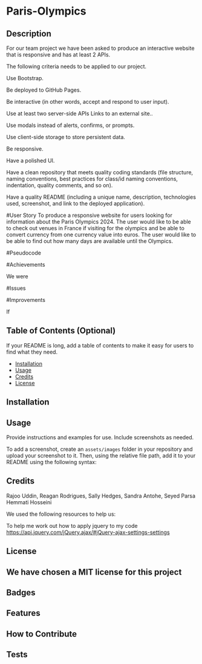 # Paris-Olympics

## Description

For our team project we have been asked to produce an interactive website that is responsive and has at least 2 APIs. 

The following criteria needs to be applied to our project.

Use Bootstrap.

Be deployed to GitHub Pages.

Be interactive (in other words, accept and respond to user input).

Use at least two server-side APIs Links to an external site..

Use modals instead of alerts, confirms, or prompts.

Use client-side storage to store persistent data.

Be responsive.

Have a polished UI.

Have a clean repository that meets quality coding standards (file structure, naming conventions, best practices for class/id naming conventions, indentation, quality comments, and so on).

Have a quality README (including a unique name, description, technologies used, screenshot, and link to the deployed application).





#User Story
To produce a responsive website for users looking for information about the Paris Olympics 2024. The user would like to be able to check out venues in France if visiting for the olympics and be able to convert currency from one currency value into euros. The user would like to be able to find out how many days are available until the Olympics.






#Pseudocode




#Achievements

We were

#Issues





#Improvements

If 



 
   


## Table of Contents (Optional)

If your README is long, add a table of contents to make it easy for users to find what they need.

- [Installation](#installation)
- [Usage](#usage)
- [Credits](#credits)
- [License](#license)

## Installation



## Usage

Provide instructions and examples for use. Include screenshots as needed.

To add a screenshot, create an `assets/images` folder in your repository and upload your screenshot to it. Then, using the relative file path, add it to your README using the following syntax:





## Credits

Rajoo Uddin, Reagan Rodrigues, Sally Hedges, Sandra Antohe, Seyed Parsa Hemmati Hosseini



We used the following resources to help us:





To help me work out how to apply jquery to my code
https://api.jquery.com/jQuery.ajax/#jQuery-ajax-settings-settings







## License

We have chosen a MIT license for this project
---

## Badges



## Features



## How to Contribute



## Tests




